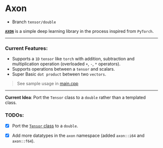 # Axon
- Branch `tensor/double`

[**`AXON`**](https://github.com/51ddhesh/axon/) is a simple deep learning library in the process inspired from `PyTorch`.


--- 

### Current Features:
- Supports a `1D` `tensor` like `torch` with addition, subtraction and multiplication operation (overloaded `+`, `-`, `*` operators).
- Supports operations between a `tensor` and scalars.
- Super Basic `dot product` between two `vectors`.

> See sample usage in [main.cpp](./main.cpp)

---

**Current Idea**: Port the `Tensor` class to a `double` rather than a templated class. 


### TODOs:
- [x] Port the [`Tensor` class](./include/tensor.hpp) to a `double`.
- [x] Add more datatypes in the `axon` namespace (added `axon::i64` and `axon::f64`).


